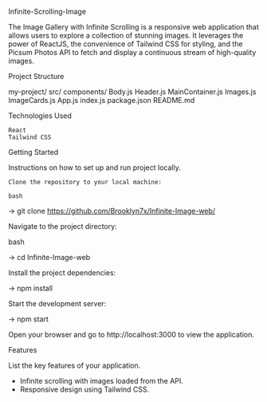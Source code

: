 Infinite-Scrolling-Image

The Image Gallery with Infinite Scrolling is a responsive web application that allows users to explore a collection of stunning images. It leverages the power of ReactJS, the convenience of Tailwind CSS for styling, and the Picsum Photos API to fetch and display a continuous stream of high-quality images.

Project Structure

my-project/
src/
components/
Body.js
Header.js
MainContainer.js
Images.js
ImageCards.js
App.js
index.js
package.json
README.md

Technologies Used

    React
    Tailwind CSS

Getting Started

Instructions on how to set up and run project locally.

    Clone the repository to your local machine:

    bash

-> git clone https://github.com/Brooklyn7x/Infinite-Image-web/

Navigate to the project directory:

bash

-> cd Infinite-Image-web

Install the project dependencies:

-> npm install

Start the development server:

-> npm start

Open your browser and go to http://localhost:3000 to view the application.

Features

List the key features of your application.

- Infinite scrolling with images loaded from the API.
- Responsive design using Tailwind CSS.
